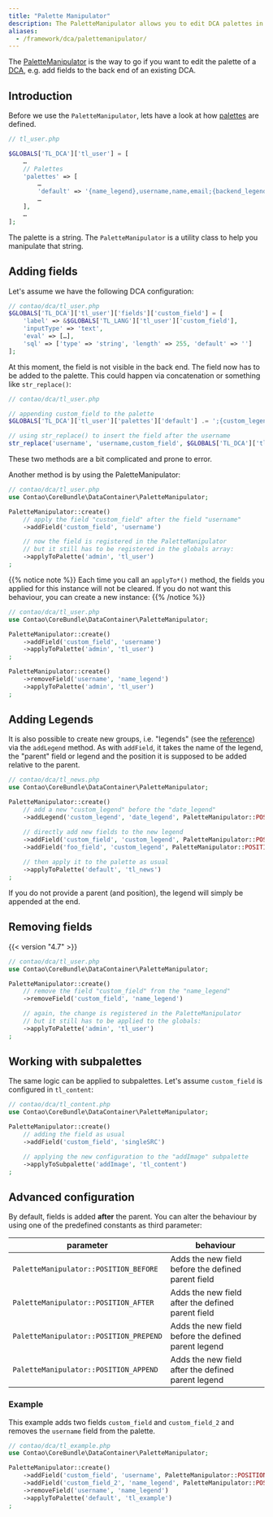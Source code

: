 ```yaml
---
title: "Palette Manipulator"
description: The PaletteManipulator allows you to edit DCA palettes in a more convenient way.
aliases:
  - /framework/dca/palettemanipulator/
---
```



The [PaletteManipulator](https://github.com/contao/contao/blob/master/core-bundle/src/DataContainer/PaletteManipulator.php) is the way to go if you want to edit the palette of a [DCA][DCAdocs], e.g. add fields to the back end of an existing DCA.


## Introduction
Before we use the `PaletteManipulator`, lets have a look at how [palettes][paletteReference] are defined.
```php
// tl_user.php

$GLOBALS['TL_DCA']['tl_user'] = [
    …
    // Palettes
    'palettes' => [
        …
        'default' => '{name_legend},username,name,email;{backend_legend:hide},language,uploader,showHelp,thumbnails,useRTE,useCE;{theme_legend:hide},backendTheme,fullscreen;{password_legend:hide},pwChange,password;{admin_legend},admin;{groups_legend},groups,inherit;{account_legend},disable,start,stop'
        …
    ],
    …
];
```

The palette is a string. The `PaletteManipulator` is a utility class to help you manipulate that string.


## Adding fields

Let's assume we have the following DCA configuration:
```php
// contao/dca/tl_user.php
$GLOBALS['TL_DCA']['tl_user']['fields']['custom_field'] = [
    'label' => &$GLOBALS['TL_LANG']['tl_user']['custom_field'],
    'inputType' => 'text',
    'eval' => […],
    'sql' => ['type' => 'string', 'length' => 255, 'default' => '']
];
```

At this moment, the field is not visible in the back end. 
The field now has to be added to the palette. This could happen via concatenation or something like `str_replace()`:

```php
// contao/dca/tl_user.php

// appending custom_field to the palette
$GLOBALS['TL_DCA']['tl_user']['palettes']['default'] .= ';{custom_legend},custom_field';

// using str_replace() to insert the field after the username
str_replace('username', 'username,custom_field', $GLOBALS['TL_DCA']['tl_user']['palettes']['default']);
```

These two methods are a bit complicated and prone to error.

Another method is by using the PaletteManipulator:

```php
// contao/dca/tl_user.php
use Contao\CoreBundle\DataContainer\PaletteManipulator;

PaletteManipulator::create()
    // apply the field "custom_field" after the field "username"
    ->addField('custom_field', 'username')

    // now the field is registered in the PaletteManipulator
    // but it still has to be registered in the globals array:
    ->applyToPalette('admin', 'tl_user') 
;
```

{{% notice note %}}
Each time you call an `applyTo*()` method, the fields you applied for this instance will not be cleared.
If you do not want this behaviour, you can create a new instance:
{{% /notice %}}

```php
// contao/dca/tl_user.php
use Contao\CoreBundle\DataContainer\PaletteManipulator;

PaletteManipulator::create()
    ->addField('custom_field', 'username')
    ->applyToPalette('admin', 'tl_user') 
;

PaletteManipulator::create()
    ->removeField('username', 'name_legend')
    ->applyToPalette('admin', 'tl_user') 
;

```


## Adding Legends

It is also possible to create new groups, i.e. "legends" (see the [reference][paletteGroups])
via the `addLegend` method. As with `addField`, it takes the name of the legend, the "parent"
field or legend and the position it is supposed to be added relative to the parent.

```php
// contao/dca/tl_news.php
use Contao\CoreBundle\DataContainer\PaletteManipulator;

PaletteManipulator::create()
    // add a new "custom_legend" before the "date_legend"
    ->addLegend('custom_legend', 'date_legend', PaletteManipulator::POSITION_BEFORE)

    // directly add new fields to the new legend
    ->addField('custom_field', 'custom_legend', PaletteManipulator::POSITION_APPEND)
    ->addField('foo_field', 'custom_legend', PaletteManipulator::POSITION_APPEND)
    
    // then apply it to the palette as usual
    ->applyToPalette('default', 'tl_news')
;
```

If you do not provide a parent (and position), the legend will simply be appended at the end.


## Removing fields
{{< version "4.7" >}}

```php
// contao/dca/tl_user.php
use Contao\CoreBundle\DataContainer\PaletteManipulator;

PaletteManipulator::create()
    // remove the field "custom_field" from the "name_legend"
    ->removeField('custom_field', 'name_legend')

    // again, the change is registered in the PaletteManipulator
    // but it still has to be applied to the globals:
    ->applyToPalette('admin', 'tl_user')
;
```


## Working with subpalettes

The same logic can be applied to subpalettes. Let's assume `custom_field` is configured in `tl_content`:

```php
// contao/dca/tl_content.php
use Contao\CoreBundle\DataContainer\PaletteManipulator;

PaletteManipulator::create()
    // adding the field as usual
    ->addField('custom_field', 'singleSRC')

    // applying the new configuration to the "addImage" subpalette
    ->applyToSubpalette('addImage', 'tl_content')
;
```


## Advanced configuration

By default, fields is added **after** the parent. You can alter the behaviour by using one of the predefined constants as third parameter:

| parameter                              | behaviour                                           |
|----------------------------------------|-----------------------------------------------------|
| `PaletteManipulator::POSITION_BEFORE`  | Adds the new field before the defined parent field  |
| `PaletteManipulator::POSITION_AFTER`   | Adds the new field after the defined parent field   |
| `PaletteManipulator::POSITION_PREPEND` | Adds the new field before the defined parent legend |
| `PaletteManipulator::POSITION_APPEND`  | Adds the new field after the defined parent legend  |


### Example

This example adds two fields `custom_field` and `custom_field_2` and removes the `username` field from the palette.

```php
// contao/dca/tl_example.php
use Contao\CoreBundle\DataContainer\PaletteManipulator;

PaletteManipulator::create()
    ->addField('custom_field', 'username', PaletteManipulator::POSITION_AFTER)
    ->addField('custom_field_2', 'name_legend', PaletteManipulator::POSITION_APPEND)
    ->removeField('username', 'name_legend')
    ->applyToPalette('default', 'tl_example')
;
```


[DCAdocs]: /framework/dca/
[paletteReference]: /reference/dca/palettes/
[paletteGroups]: /reference/dca/palettes/#defining-groups

